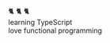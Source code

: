 <!--
### :clinking_glasses:

![GitHub stats](https://github-readme-stats.vercel.app/api?username=kii310&custom_title=nyan🐈&count_private=true&show_icons=true&hide=stars&hide_border=true&theme=tokyonight)

**kii310/kii310** is a ✨ _special_ ✨ repository because its `README.md` (this file) appears on your GitHub profile.

Here are some ideas to get you started:

- 🔭 I’m currently working on ...
- 🌱 I’m currently learning ...
- 👯 I’m looking to collaborate on ...
- 🤔 I’m looking for help with ...
- 💬 Ask me about ...
- 📫 How to reach me: ...
- 😄 Pronouns: ...
- ⚡ Fun fact: ...
-->
:cat2: :cat2: :cat2: <br>
learning TypeScript <br>
love functional programming

